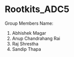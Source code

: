 # Rootkits_ADC5
Group Members Name:
1. Abhishek Magar
2. Anup Chandrahang Rai
3. Raj Shrestha
4. Sandip Thapa
